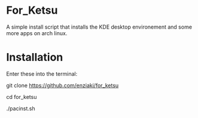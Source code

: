 # For_Ketsu

A simple install script that installs the KDE desktop environement and some more apps on arch linux.

# Installation

Enter these into the terminal:

git clone https://github.com/enziaki/for_ketsu

cd for_ketsu

./pacinst.sh
